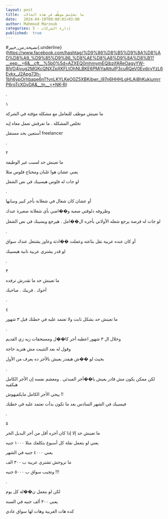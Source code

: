 ```yaml
---
layout: post
title:  ما تعيّنش موظّف في هذه الحالات
date:   2024-04-10T00:00:01+03:00
author: Mahmoud Marzouk
categories: 5 - إدارة الشركات
published:  true
---
```

\#نصيحة_من_خبير{.underline}(https://www.facebook.com/hashtag/%D9%86%D8%B5%D9%8A%D8%AD%D8%A9_%D9%85%D9%86_%D8%AE%D8%A8%D9%8A%D8%B1?__eep__=6&__cft__%5b0%5d=AZXEQ0mhmymEQibzjfAReOagyYW-8lVO4jyug2MGKcQNXZpXKFLtOhNLBKE6PMiYaAttuIP3cuRQeV0EvdcyYzL6Evkx_J2Apg73h-1bh6ypOrhbape6nTfvnLKYLKeO0Z5XBKibwr_i97n6HHHLgHLAj8hKukjumrrP6roTcXGvDA&__tn__=*NK-R)

.

١

ما تعينش موظف للتعامل مع مشكلة مؤقتة في الشركة

تخلص المشكلة . ما تعرفش تعمل معاه إيه

أستعين بحد مستقل freelancer

.

٢

ما تعينش حد لسبب غير الوظيفة

يعني عشان هوا غلبان ومحتاج فلوس مثلا

لو جات له فلوس هيسيبك في نص الشغل

.

أو عشان كان شغال في شغلانة بأجر كبير وسابها

وظروفه دلوقتي صعبة و��اضي بأي شغلانة صغيرة عندك

لو جات له فرصة يرجع شغله الأولاني بأجره ال��امل . هيرجع ويسيبك في نص
الشغل

.

أو كان عنده عربية نقل بتاعته وعملت ��ادثة وعاوز يشتعل عندك
سواق

لو قدر يشتري عربية تانية هيسيبك

.

٣

ما تعينش حد ما تقدرش ترفده

أخوك . قريبك . صاحبك

.

٤

ما تعينش حد بشكل ثابت ولا تعتمد عليه في خطتك قبل ٣ شهور

.

وخلال ال ٣ شهور اعطيه أجر كا��ل ومستحقات زيه زي القديم

وقول له بعد التثبيت مش هتزيد حاجة

بحيث لو ��ش هيقدر يعيش بالأجر ده يعرف من الأول

.

لكن ممكن يكون مش قادر يعيش با��أجر المبدئي . ومعشم نفسه إن الأجر الكامل
هيكفيه

ييجي الأجر الكامل مايكفيهوش !!

فيسيبك في الشهر السادس بعد ما تكون بدأت تعتمد عليه في خطتك

.

٥

ما تعينش حد إلا إذا كان أجره أقل من أجر البديل الحر

يعني لو بتعمل نقلة كل أسبوع بتكلفك مثلا ١٠٠٠ جنيه

يعني ٤٠٠٠ جنيه في الشهر

ما تروحش تشتري عربية ب ٣٠٠ الف

وتجيب سواق ب ٥٠٠٠ جنيه !!!

.

لكن لو بتعمل ن��لة كل يوم

يعني ٣٠٠ ألف جنيه في السنة

كده هات العربية وهات لها سواق عادي
